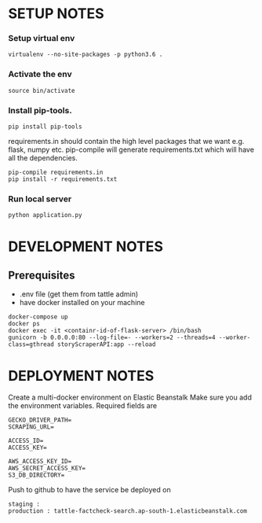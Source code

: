 # SETUP NOTES
### Setup virtual env
`virtualenv --no-site-packages -p python3.6 .`
### Activate the env
`source bin/activate`
### Install pip-tools.

`pip install pip-tools`

requirements.in should contain the high level packages that we want e.g. flask, numpy etc. pip-compile will generate requirements.txt which will have all the dependencies.

``` 
pip-compile requirements.in
pip install -r requirements.txt
```

### Run local server
`python application.py`

# DEVELOPMENT NOTES
## Prerequisites
* .env file (get them from tattle admin)
* have docker installed on your machine

```
docker-compose up
docker ps
docker exec -it <containr-id-of-flask-server> /bin/bash
gunicorn -b 0.0.0.0:80 --log-file=- --workers=2 --threads=4 --worker-class=gthread storyScraperAPI:app --reload
```

# DEPLOYMENT NOTES

Create a multi-docker environment on Elastic Beanstalk
Make sure you add the environment variables.
Required fields are 
```
GECKO_DRIVER_PATH=
SCRAPING_URL=

ACCESS_ID=
ACCESS_KEY=

AWS_ACCESS_KEY_ID=
AWS_SECRET_ACCESS_KEY=
S3_DB_DIRECTORY=
```

Push to github to have the service be deployed on
```
staging : 
production : tattle-factcheck-search.ap-south-1.elasticbeanstalk.com 
```